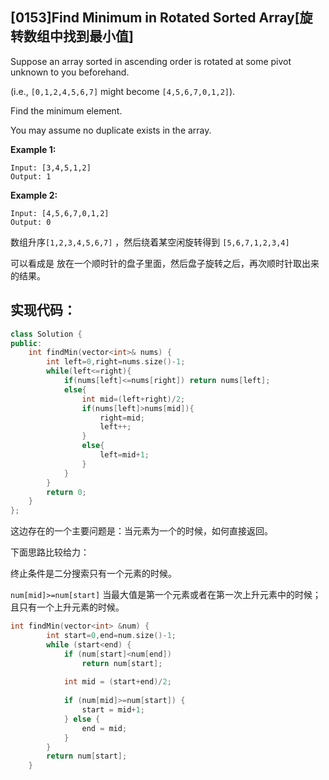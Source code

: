 ## [0153]Find Minimum in Rotated Sorted Array[旋转数组中找到最小值]

Suppose an array sorted in ascending order is rotated at some pivot unknown to you beforehand.

(i.e.,  `[0,1,2,4,5,6,7]` might become  `[4,5,6,7,0,1,2]`).

Find the minimum element.

You may assume no duplicate exists in the array.

**Example 1:**

```
Input: [3,4,5,1,2] 
Output: 1
```

**Example 2:**

```
Input: [4,5,6,7,0,1,2]
Output: 0
```

数组升序`[1,2,3,4,5,6,7]`  ，然后绕着某空闲旋转得到 `[5,6,7,1,2,3,4]`

可以看成是 放在一个顺时针的盘子里面，然后盘子旋转之后，再次顺时针取出来的结果。

## 实现代码：

```c++
class Solution {
public:
    int findMin(vector<int>& nums) {
        int left=0,right=nums.size()-1;
        while(left<=right){
            if(nums[left]<=nums[right]) return nums[left];
            else{
                int mid=(left+right)/2;
                if(nums[left]>nums[mid]){
                    right=mid;
                    left++;
                }
                else{
                    left=mid+1;
                }
            }
        }
        return 0;
    }
};
```

这边存在的一个主要问题是：当元素为一个的时候，如何直接返回。



下面思路比较给力：

终止条件是二分搜索只有一个元素的时候。

`num[mid]>=num[start]`  当最大值是第一个元素或者在第一次上升元素中的时候；且只有一个上升元素的时候。

```C++
int findMin(vector<int> &num) {
        int start=0,end=num.size()-1;
        while (start<end) {
            if (num[start]<num[end])
                return num[start];
            
            int mid = (start+end)/2;
            
            if (num[mid]>=num[start]) {
                start = mid+1;
            } else {
                end = mid;
            }
        }
        return num[start];
    }
```


